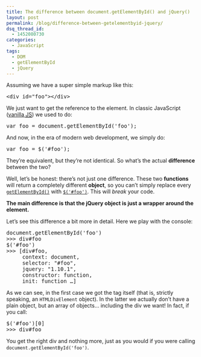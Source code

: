 ```yaml
---
title: The difference between document.getElementById() and jQuery()
layout: post
permalink: /blog/difference-between-getelementbyid-jquery/
dsq_thread_id:
  - 1452080730
categories:
  - JavaScript
tags:
  - DOM
  - getElementById
  - jQuery
---
```

<div id="jbID-850" class="jbPost">
  <p>
    Assuming we have a super simple markup like this:
  </p>
  
  <pre>&lt;div id="foo">&lt;/div></pre>
  
  <p>
    We just want to get the reference to the element. In classic JavaScript (<a href="http://vanilla-js.com/" title="vanilla JS" target="_blank">vanilla <abbr title="JavaScript">JS</abbr></a>) we used to do:
  </p>
  
  <pre>var foo = document.getElementById('foo');</pre>
  
  <p>
    And now, in the era of modern web development, we simply do:
  </p>
  
  <pre>var foo = $('#foo');</pre>
  
  <p>
    They&#8217;re equivalent, but they&#8217;re not identical. So what&#8217;s the actual <strong>difference</strong> between the two?
  </p>
  
  <p>
    Well, let&#8217;s be honest: there&#8217;s not just one difference. These two <strong>functions</strong> will return a completely different <strong>object</strong>, so you can&#8217;t simply replace every <a href="https://developer.mozilla.org/en-US/docs/Web/API/document.getElementById" title="getElementById() documentation" target="_blank" rel="nofollow"><code>getElementById()</code></a> with <a href="http://api.jquery.com/jquery/" title="jQuery() documentation" target="_blank" rel="nofollow"><code>$('#foo')</code></a>. This will <em>break</em> your code.
  </p>
  
  <p>
    <strong>The main difference is that the jQuery object is just a wrapper around the element.</strong>
  </p>
  
  <p>
    Let&#8217;s see this difference a bit more in detail. Here we play with the console:
  </p>
  
  <pre>document.getElementById('foo')
>>> div#foo
$('#foo')
>>> [div#foo, 
     context: document, 
     selector: "#foo", 
     jquery: "1.10.1", 
     constructor: function,
     init: function …]</pre>
  
  <p>
    As we can see, in the first case we got the tag itself (that is, strictly speaking, an <code>HTMLDivElement</code> object). In the latter we actually don&#8217;t have a plain object, but an array of objects&#8230; including the div we want! In fact, if you call:
  </p>
  
  <pre>$('#foo')[0]
>>> div#foo</pre>
  
  <p>
    You get the right div and nothing more, just as you would if you were calling <code>document.getElementById('foo')</code>.
  </p>
</div>